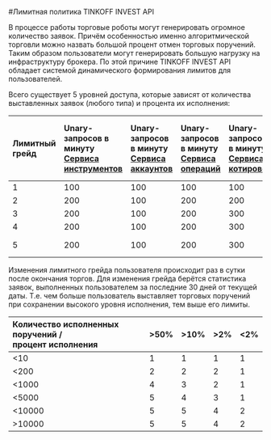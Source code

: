#Лимитная политика TINKOFF INVEST API

В процессе работы торговые роботы могут генерировать огромное количество заявок. Причём особенностью именно 
алгоритмической торговли можно назвать большой процент отмен торговых поручений. Таким образом пользователи 
могут генерировать большую нагрузку на инфраструктуру брокера. По этой причине TINKOFF INVEST API 
обладает системой динамического формирования лимитов для пользователей. 

Всего существует 5 уровней доступа, которые зависят от количества выставленных заявок (любого типа) и
процента их исполнения:

| Лимитный грейд | Unary-запросов в минуту</br>[Сервиса инструментов](/investAPI/head-instruments/) | Unary-запросов в минуту</br>[Сервиса аккаунтов](/investAPI/head-users/) | Unary-запросов в минуту</br>[Сервиса операций](/investAPI/head-operations/) | Unary-запросов в минуту</br>[Сервиса котировок](/investAPI/head-marketdata/) | Unary-запросов в минуту</br>[Сервиса стоп-заявок](/investAPI/head-stoporders/) | Unary-запросов в минуту</br>[Песочницы](/investAPI/head-sandbox/) | Активных stream-соединений</br>[Сервиса котировок](/investAPI/head-marketdata/) | Активных stream-соединений</br>[Сервиса торговых поручений](/investAPI/head-orders/) |
| :------------- | :-------------- | :-------------- | :-------------- | :-------------- | :-------------- | :-------------- | :-------------- | :-------------- |
| 1              | 100             | 100             | 100             | 100             | 10              | 100             | 2               | 1               |
| 2              | 200             | 100             | 200             | 200             | 20              | 200             | 4               | 1               |
| 3              | 200             | 100             | 200             | 300             | 30              | 200             | 5               | 1               |
| 4              | 200             | 100             | 200             | 300             | 40              | 200             | 16              | 1               |
| 5              | 200             | 100             | 200   	       | 300             | 50              | 200             | Не ограничено   | 1               |

Изменения лимитного грейда пользователя происходит раз в сутки после окончания торгов. Для изменения
грейда берётся статистика заявок, выполненных пользователем за последние 30 дней от текущей даты. 
Т.е. чем больше пользователь выставляет торговых поручений при сохранении высокого уровня исполнения, 
тем выше его лимиты.

| Количество исполненных поручений / </br> процент исполнения | >50% | >10% | >2% | <2% |
| :--------- | :--------- | :--------- | :--------- | :--------- |
| <10        | 1          | 1          | 1          | 1          | 
| <200       | 2          | 2          | 2          | 1          | 
| <1000      | 4          | 3          | 2          | 1          | 
| <5000      | 5          | 4          | 3          | 1          | 
| <10000     | 5          | 5          | 4          | 2          | 
| >10000     | 5          | 5          | 4          | 2          | 
